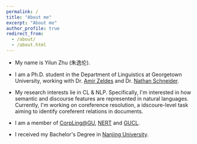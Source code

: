 ```yaml
---
permalink: /
title: "About me"
excerpt: "About me"
author_profile: true
redirect_from:
  - /about/
  - /about.html
---
```


- My name is Yilun Zhu (朱逸伦).

- I am a Ph.D. student in the Department of Linguistics at Georgetown University, working with Dr. <a href="https://corpling.uis.georgetown.edu/amir/">Amir Zeldes</a> and Dr. <a href="http://people.cs.georgetown.edu/nschneid/">Nathan Schneider</a>.

- My research interests lie in CL & NLP. Specifically, I'm interested in how semantic and discourse features are represented in natural languages. Currently, I'm working on coreference resolution, a idscoure-level task aiming to identify coreferent relations in documents.

- I am a member of <a href="https://corpling.uis.georgetown.edu/corpling/">CorpLing@GU</a>, <a href="http://nert.georgetown.edu/">NERT</a> and <a href="http://people.cs.georgetown.edu/nschneid/GUCL/">GUCL</a>.

- I received my Bachelor's Degree in <a href="https://www.nju.edu.cn/">Nanjing University</a>.